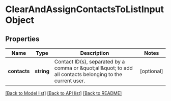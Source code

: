 # ClearAndAssignContactsToListInputObject

## Properties
Name | Type | Description | Notes
------------ | ------------- | ------------- | -------------
**contacts** | **string** | Contact ID(s), separated by a comma or \&quot;all\&quot; to add all contacts belonging to the current user. | [optional] 

[[Back to Model list]](../README.md#documentation-for-models) [[Back to API list]](../README.md#documentation-for-api-endpoints) [[Back to README]](../README.md)



